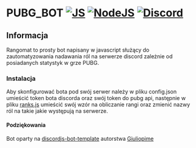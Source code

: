 # PUBG_BOT [![JS](https://img.shields.io/badge/JavaScript-F7DF1E?style=for-the-badge&logo=javascript&logoColor=black)](https://en.wikipedia.org/wiki/JavaScript) [![NodeJS](https://img.shields.io/badge/Node.js-43853D?style=for-the-badge&logo=node.js&logoColor=white)](https://en.wikipedia.org/wiki/Node.js) [![Discord](https://img.shields.io/badge/Discord-7289DA?style=for-the-badge&logo=discord&logoColor=white)](https://en.wikipedia.org/wiki/Discord_(software))
## Informacja
Rangomat to prosty bot napisany w javascript służący do zautomatyzowania nadawania ról na serwerze discord zależnie od posiadanych statystyk w grze PUBG.
### Instalacja
Aby skonfigurować bota pod swój serwer należy w pliku config.json umieścić token bota discorda oraz swój token do pubg api, następnie w pliku [ranks.js](hhttps://github.com/patrykkolodziej/Rangomat/blob/main/utils/ranks.js) umieścić swój wzór na obliczanie rangi oraz zmienić nazwy ról na takie jakie występują na serwerze.
#### Podziękowania
Bot oparty na [discordjs-bot-template](https://github.com/Giuliopime/discordjs-bot-template) autorstwa [Giuliopime](https://github.com/Giuliopime)


